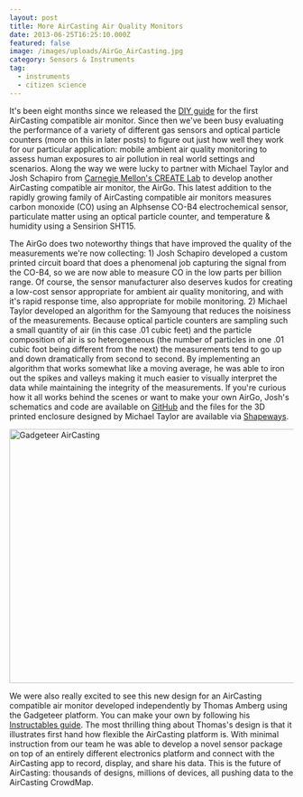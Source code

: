 ```yaml
---
layout: post
title: More AirCasting Air Quality Monitors
date: 2013-06-25T16:25:10.000Z
featured: false
image: /images/uploads/AirGo_AirCasting.jpg
category: Sensors & Instruments
tag:
  - instruments
  - citizen science
---
```

<p>It's been eight months since we released the <a href="http://www.habitatmap.org/habitatmap_docs/HowToBuildAnAirCastingAirMonitor.pdf" target="_blank">DIY guide</a> for the first AirCasting compatible air monitor. Since then we've been busy evaluating the performance of a variety of different gas sensors and optical particle counters (more on this in later posts) to figure out just how well they work for our particular application: mobile ambient air quality monitoring to assess human exposures to air pollution in real world settings and scenarios. Along the way we were lucky to partner with Michael Taylor and Josh Schapiro from <a href="http://www.google.com/url?sa=t&amp;rct=j&amp;q=&amp;esrc=s&amp;source=web&amp;cd=1&amp;cad=rja&amp;ved=0CC0QFjAA&amp;url=http%3A%2F%2Fwww.cmucreatelab.org%2F&amp;ei=1wjKUY6bJeKh0AH_0IHAAg&amp;usg=AFQjCNGoOrl8q_AKwbgtNtGh-rDP2bA9ug&amp;sig2=GxnCO-NFkIDxgpMgjwsK6w&amp;bvm=bv.48293060,d.dmQ" target="_blank">Carnegie Mellon's CREATE Lab</a> to develop another AirCasting compatible air monitor, the AirGo. This latest addition to the rapidly growing family of AirCasting compatible air monitors measures carbon monoxide (CO) using an Alphsense CO-B4 electrochemical sensor, particulate matter using an optical particle counter, and temperature &amp; humidity using a Sensirion SHT15.</p>
<p>The AirGo does two noteworthy things that have improved the quality of the measurements we're now collecting: 1) Josh Schapiro developed a custom printed circuit board that does a phenomenal job capturing the signal from the CO-B4, so we are now able to measure CO in the low parts per billion range. Of course, the sensor manufacturer also deserves kudos for creating a low-cost sensor appropriate for ambient air quality monitoring, and with it's rapid response time, also appropriate for mobile monitoring. 2) Michael Taylor developed an algorithm for the Samyoung that reduces the noisiness of the measurements. Because optical particle counters are sampling such a small quantity of air (in this case .01 cubic feet) and the particle composition of air is so heterogeneous (the number of particles in one .01 cubic foot being different from the next) the measurements tend to go up and down dramatically from second to second. By implementing an algorithm that works somewhat like a moving average, he was able to iron out the spikes and valleys making it much easier to visually interpret the data while maintaining the integrity of the measurements. If you're curious how it all works behind the scenes or want to make your own AirGo, Josh's schematics and code are available on <a href="https://github.com/JSchapiro/AirGo" target="_blank">GitHub</a> and the files for the 3D printed enclosure designed by Michael Taylor are available via <a href="http://www.shapeways.com/shops/FarcicalFlywheel" target="_blank">Shapeways</a>.</p>
<p><a href="http://www.instructables.com/id/Laser-cut-AirCasting-Sensor/?ALLSTEPS" target="_blank"><img style="text-decoration: underline;" title="Gadgeteer AirCasting" src="{{ site.baseurl }}/assets/Gadgeteer_AirCasting.jpg" alt="Gadgeteer AirCasting" width="600" height="450" /></a></p>
<p>We were also really excited to see this new design for an AirCasting compatible air monitor developed independently by Thomas Amberg using the Gadgeteer platform. You can make your own by following his <a href="http://www.instructables.com/id/Laser-cut-AirCasting-Sensor/?ALLSTEPS" target="_blank">Instructables guide</a>. The most thrilling thing about Thomas's design is that it illustrates first hand how flexible the AirCasting platform is. With minimal instruction from our team he was able to develop a novel sensor package on top of an entirely different electronics platform and connect with the AirCasting app to record, display, and share his data. This is the future of AirCasting: thousands of designs, millions of devices, all pushing data to the AirCasting CrowdMap.</p>
